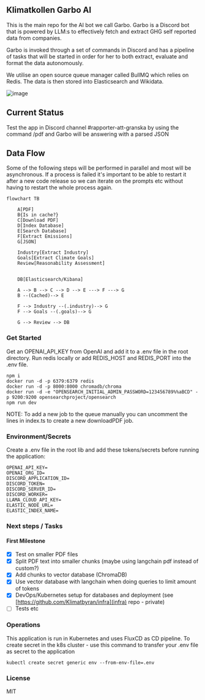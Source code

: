 ## Klimatkollen Garbo AI

This is the main repo for the AI bot we call Garbo. Garbo is a Discord bot that is powered by LLM:s to effectively fetch and extract GHG self reported data from companies.

Garbo is invoked through a set of commands in Discord and has a pipeline of tasks that will be started in order for her to both extract, evaluate and format the data autonomously.

We utilise an open source queue manager called BullMQ which relies on Redis. The data is then stored into Elasticsearch and Wikidata.

![image](https://github.com/Klimatbyran/garbo/assets/395843/f3b4caa2-aa7d-4269-9436-3e725311052e)

## Current Status

Test the app in Discord channel #rapporter-att-granska by using the command /pdf <url> and Garbo will be answering with a parsed JSON

## Data Flow

Some of the following steps will be performed in parallel and most will be asynchronous. If a process is failed it's important to be able to restart it after a new code release so we can iterate on the prompts etc without having to restart the whole process again.

```mermaid
flowchart TB

    A[PDF]
    B{Is in cache?}
    C[Download PDF]
    D[Index Database]
    E[Search Database]
    F[Extract Emissions]
    G[JSON]

    Industry[Extract Industry]
    Goals[Extract Climate Goals]
    Review[Reasonability Assessment]


    DB[Elasticsearch/Kibana]

    A --> B --> C --> D --> E ---> F ---> G
    B --(Cached)--> E

    F --> Industry --(.industry)--> G
    F --> Goals --(.goals)--> G

    G --> Review --> DB
```

### Get Started

Get an OPENAI_API_KEY from OpenAI and add it to a .env file in the root directory. Run redis locally or add REDIS_HOST and REDIS_PORT into the .env file.

    npm i
    docker run -d -p 6379:6379 redis
    docker run -d -p 8000:8000 chromadb/chroma
    docker run -d -e "OPENSEARCH_INITIAL_ADMIN_PASSWORD=123456789%%aBCD" -p 9200:9200 opensearchproject/opensearch
    npm run dev

NOTE: To add a new job to the queue manually you can uncomment the lines in index.ts to create a new downloadPDF job.

### Environment/Secrets

Create a .env file in the root lib and add these tokens/secrets before running the application:

    OPENAI_API_KEY=
    OPENAI_ORG_ID=
    DISCORD_APPLICATION_ID=
    DISCORD_TOKEN=
    DISCORD_SERVER_ID=
    DISCORD_WORKER=
    LLAMA_CLOUD_API_KEY=
    ELASTIC_NODE_URL=
    ELASTIC_INDEX_NAME=

### Next steps / Tasks

#### First Milestone

- [x] Test on smaller PDF files
- [x] Split PDF text into smaller chunks (maybe using langchain pdf instead of custom?)
- [x] Add chunks to vector database (ChromaDB)
- [x] Use vector database with langchain when doing queries to limit amount of tokens
- [x] DevOps/Kubernetes setup for databases and deployment (see [https://github.com/Klimatbyran/infra](infra) repo - private)
- [ ] Tests etc

### Operations

This application is run in Kubernetes and uses FluxCD as CD pipeline. To create secret in the k8s cluster - use this command to transfer your .env file as secret to the application

    kubectl create secret generic env --from-env-file=.env

### License

MIT
